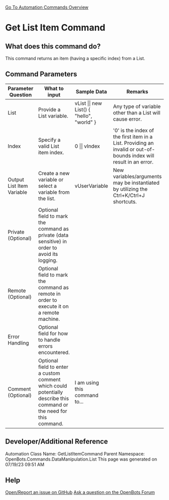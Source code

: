 <!--TITLE: Get List Item Command -->
<!-- SUBTITLE: a command in the Data Manipulation Commands\List group. -->
[Go To Automation Commands Overview](/automation-commands)


# Get List Item Command


## What does this command do?
This command returns an item (having a specific index) from a List.


## Command Parameters
| Parameter Question   	| What to input  	|  Sample Data 	| Remarks  	|
| ---                    | ---               | ---           | ---       |
|List|Provide a List variable.|vList \|\| new List<string>() { "hello", "world" }|Any type of variable other than a List will cause error.|
|Index|Specify a valid List item index.|0 \|\| vIndex|'0' is the index of the first item in a List. Providing an invalid or out-of-bounds index will result in an error.|
|Output List Item Variable|Create a new variable or select a variable from the list.|vUserVariable|New variables/arguments may be instantiated by utilizing the Ctrl+K/Ctrl+J shortcuts.|
|Private (Optional)|Optional field to mark the command as private (data sensitive) in order to avoid its logging.|||
|Remote (Optional)|Optional field to mark the command as remote in order to execute it on a remote machine.|||
|Error Handling|Optional field for how to handle errors encountered.|||
|Comment (Optional)|Optional field to enter a custom comment which could potentially describe this command or the need for this command.|I am using this command to...||


## Developer/Additional Reference
Automation Class Name: GetListItemCommand
Parent Namespace: OpenBots.Commands.DataManipulation.List
This page was generated on 07/19/23 09:51 AM


## Help
[Open/Report an issue on GitHub](https://github.com/OpenBotsAI/OpenBots.Studio/issues/new)
[Ask a question on the OpenBots Forum](https://openbots.ai/forums/)
